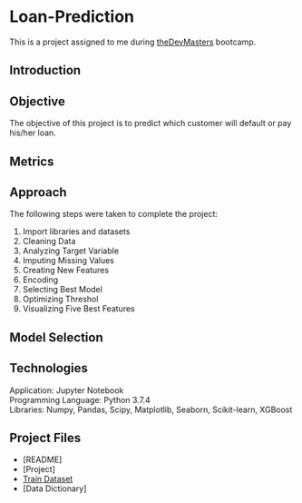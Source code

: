 # Loan-Prediction
This is a project assigned to me during [theDevMasters](https://www.thedevmasters.com) bootcamp.<br> 

## Introduction

## Objective
The objective of this project is to predict which customer will default or pay his/her loan.

## Metrics 

## Approach
The following steps were taken to complete the project:
1. Import libraries and datasets
2. Cleaning Data
3. Analyzing Target Variable
4. Imputing Missing Values
5. Creating New Features
6. Encoding
7. Selecting Best Model
8. Optimizing Threshol
9. Visualizing Five Best Features

## Model Selection

## Technologies
Application: Jupyter Notebook<br>
Programming Language: Python 3.7.4<br>
Libraries: Numpy, Pandas, Scipy, Matplotlib, Seaborn, Scikit-learn, XGBoost<br>

## Project Files
* [README]
* [Project]
* [Train Dataset](https://github.com/Ericjung008/Loan-Prediction/blob/master/Loan.csv.zip)
* [Data Dictionary]
